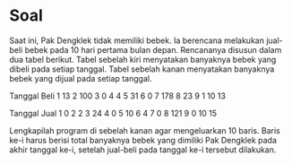 # Soal
Saat ini, Pak Dengklek tidak memiliki bebek. Ia berencana melakukan jual-beli bebek pada 10 hari pertama bulan depan. Rencananya disusun dalam dua tabel berikut. Tabel sebelah kiri menyatakan banyaknya bebek yang dibeli pada setiap tanggal. Tabel sebelah kanan menyatakan banyaknya bebek yang dijual pada setiap tanggal.


Tanggal	Beli
1	    13
2	    100
3	    0
4	    4
5	    31
6	    0
7	    178
8	    23
9	    1
10	    13

Tanggal	Jual
1	    0
2	    2
3	    24
4	    0
5	    10
6	    4
7	    0
8	    121
9	    0
10	    15

Lengkapilah program di sebelah kanan agar mengeluarkan 10 baris. Baris ke-i harus berisi total banyaknya bebek yang dimiliki Pak Dengklek pada akhir tanggal ke-i, setelah jual-beli pada tanggal ke-i tersebut dilakukan.